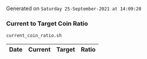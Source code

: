 Generated on `Saturday 25-September-2021 at 14:09:20`

### Current to Target Coin Ratio
`current_coin_ratio.sh`

Date|Current|Target|Ratio
---|---|---|---
